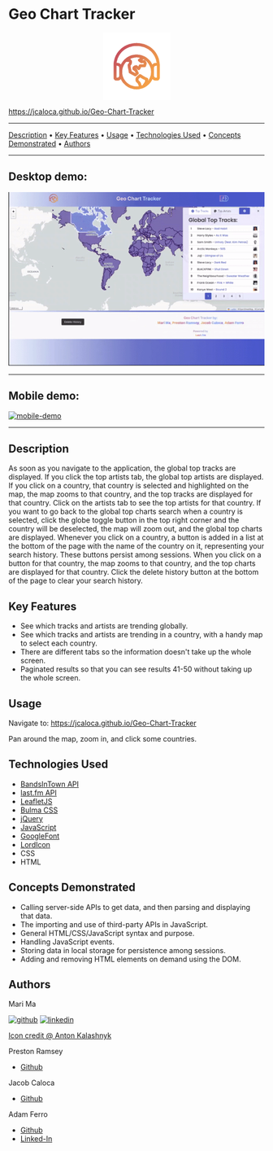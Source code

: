 # Geo Chart Tracker

<img 
    style="display: block; 
           margin-left: auto;
           margin-right: auto;
           width: 133px;"
    src="./assets/images/z-landing.gif">
</img>

<https://jcaloca.github.io/Geo-Chart-Tracker>

------------------------------------------------------

<a href="#description">Description</a> •
<a href="#key-features">Key Features</a> •
<a href="#usage">Usage</a> •
<a href="#technologies-used">Technologies Used</a> •
<a href="#concepts-demonstrated">Concepts Demonstrated</a> •
<a href="#authors">Authors</a>

-------------------------------------------------------

## Desktop demo:           

![Geo Chart Tracker Demo](./assets/images/demo.gif)

------------------------------------------------------

## Mobile demo:                    

[<img src="./assets/images/mobile.gif" alt='mobile-demo' height='333' width='153'>]()


------------------------------------------------------

## Description

As soon as you navigate to the application, the global top tracks are displayed. If you click the top artists tab, the global top artists are displayed. If you click on a country, that country is selected and highlighted on the map, the map zooms to that country, and the top tracks are displayed for that country. Click on the artists tab to see the top artists for that country. If you want to go back to the global top charts search when a country is selected, click the globe toggle button in the top right corner and the country will be deselected, the map will zoom out, and the global top charts are displayed. Whenever you click on a country, a button is added in a list at the bottom of the page with the name of the country on it, representing your search history. These buttons persist among sessions. When you click on a button for that country, the map zooms to that country, and the top charts are displayed for that country. Click the delete history button at the bottom of the page to clear your search history.

## Key Features

- See which tracks and artists are trending globally.
- See which tracks and artists are trending in a country, with a handy map to select each country.
- There are different tabs so the information doesn't take up the whole screen.
- Paginated results so that you can see results 41-50 without taking up the whole screen.

## Usage

Navigate to: <https://jcaloca.github.io/Geo-Chart-Tracker>

Pan around the map, zoom in, and click some countries.


## Technologies Used

- [BandsInTown API](https://rest.bandsintown.com/artists/)
- [last.fm API](https://www.last.fm/api)
- [LeafletJS](https://leafletjs.com/)
- [Bulma CSS](https://bulma.io/)
- [jQuery](https://jquery.com/)
- [JavaScript](https://www.javascript.com/)
- [GoogleFont](https://fonts.google.com/)
- [LordIcon](https://lordicon.com/)
- CSS
- HTML

## Concepts Demonstrated

- Calling server-side APIs to get data, and then parsing and displaying that data.
- The importing and use of third-party APIs in JavaScript.
- General HTML/CSS/JavaScript syntax and purpose.
- Handling JavaScript events.
- Storing data in local storage for persistence among sessions.
- Adding and removing HTML elements on demand using the DOM.

## Authors

Mari Ma

[<img src="https://cdn.icon-icons.com/icons2/2351/PNG/512/logo_github_icon_143196.png" alt='github' height='33'>](https://github.com/DraconMarius) [<img src="https://cdn.icon-icons.com/icons2/2351/PNG/512/logo_linkedin_icon_143191.png" alt='linkedin' height='33'>](https://www.linkedin.com/in/mari-ma-70771585/)  

[Icon credit @ Anton Kalashnyk](https://icon-icons.com/users/14quJ7FM9cYdQZHidnZoM/icon-sets/)

Preston Ramsey
- [Github](https://github.com/PRamsey02)

Jacob Caloca
- [Github](https://github.com/JCaloca)

Adam Ferro
- [Github](https://github.com/GeminiAd)
- [Linked-In](https://www.linkedin.com/in/adam-ferro)
